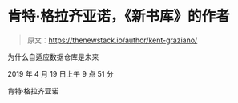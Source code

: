 # 肯特·格拉齐亚诺，《新书库》的作者

> 原文：<https://thenewstack.io/author/kent-graziano/>

为什么自适应数据仓库是未来

2019 年 4 月 19 日上午 9 点 51 分

肯特·格拉齐亚诺